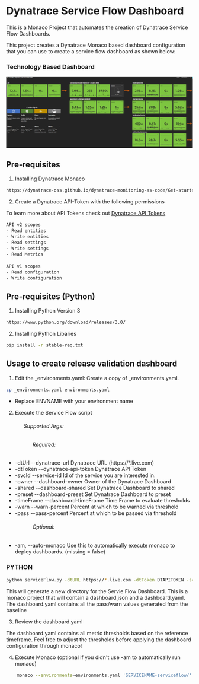 # Dynatrace Service Flow Dashboard

This is a Monaco Project that automates the creation of Dynatrace Service Flow Dashboards.

This project creates a Dynatrace Monaco based dashboard configuration that you can use to create a service flow dashboard as shown below:

### Technology Based Dashboard
![](./image/dashboard.png)


## Pre-requisites 
1. Installing Dynatrace Monaco

```bash
https://dynatrace-oss.github.io/dynatrace-monitoring-as-code/Get-started/installation
```

2. Create a Dynatrace API-Token with the following permissions

To learn more about API Tokens check out [Dynatrace API Tokens](https://www.dynatrace.com/support/help/dynatrace-api/basics/dynatrace-api-authentication)

```
API v2 scopes
- Read entities
- Write entities
- Read settings
- Write settings
- Read Metrics

API v1 scopes
- Read configuration
- Write configuration
```
## Pre-requisites (Python)

1. Installing Python Version 3

```bash
https://www.python.org/download/releases/3.0/
```

2. Installing Python Libaries
```bash
pip install -r stable-req.txt
```

## Usage to create release validation dashboard
1. Edit the _environments.yaml:
Create a copy of _environments.yaml.
```bash
cp _environments.yaml environments.yaml
```
- Replace ENVNAME with your environment name

2. Execute the Service Flow script
###### &nbsp;&nbsp;&nbsp;&nbsp;&nbsp;&nbsp;&nbsp;&nbsp;&nbsp;&nbsp;&nbsp;&nbsp;Supported Args:
###### &nbsp;&nbsp;&nbsp;&nbsp;&nbsp;&nbsp;&nbsp;&nbsp;&nbsp;&nbsp;&nbsp;&nbsp;&nbsp;&nbsp;&nbsp;&nbsp;&nbsp;&nbsp;Required:
-  -dtUrl  --dynatrace-url Dynatrace URL (https://*.live.com)
-  -dtToken  --dynatrace-api-token Dynatrace API Token
-  -svcId  --service-id Id of the service you are interested in.
-  -owner  --dashboard-owner  Owner of the Dynatrace Dashboard
-  -shared  --dashboard-shared  Set Dynatrace Dashboard to shared
-  -preset  --dashboard-preset  Set Dynatrace Dashboard to preset
-  -timeFrame  --dashboard-timeFrame Time Frame to evaluate thresholds
-  -warn --warn-percent Percent at which to be warned via threshold
-  -pass --pass-percent Percent at which to be passed via threshold
###### &nbsp;&nbsp;&nbsp;&nbsp;&nbsp;&nbsp;&nbsp;&nbsp;&nbsp;&nbsp;&nbsp;&nbsp;&nbsp;&nbsp;&nbsp;&nbsp;&nbsp;&nbsp;Optional:
-  -am, --auto-monaco    Use this to automatically execute monaco to deploy dashboards. (missing = false)

### PYTHON
```bash
python serviceFlow.py -dtURL https://*.live.com -dtToken DTAPITOKEN -svcId SERVICE-ID -owner OWNER -shared true/false -preset true/false -timeFrame now-1d -warn 5 -pass 10
```

This will generate a new directory for the Servie Flow Dashboard.
This is a monaco project that will contain a dashboard.json and a dashboard.yaml. The dashboard.yaml contains all the pass/warn values generated from the baseline

3. Review the dashboard.yaml

The dashboard.yaml contains all metric thresholds based on the reference timeframe. Feel free to adjust the thresholds before applying the dashboard configuration through monaco!

4. Execute Monaco (optional if you didn't use -am to automatically run monaco)
```bash
	monaco --environments=environments.yaml 'SERVICENAME-serviceflow/'
```
